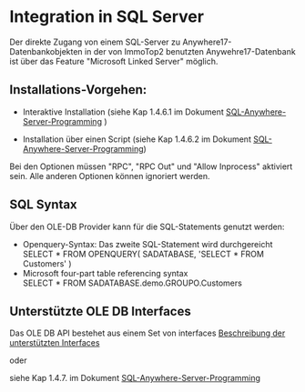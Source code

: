 # Integration in SQL Server

Der direkte Zugang von einem SQL-Server zu Anywhere17-Datenbankobjekten in der von ImmoTop2 benutzten Anywehre17-Datenbank ist über das Feature "Microsoft Linked Server" möglich.


## Installations-Vorgehen:
- Interaktive Installation 
  (siehe Kap 1.4.6.1  im Dokument [SQL-Anywhere-Server-Programming](https://help.sap.com/doc/9457f880abbe4bc8bebc18109daae0ca/17.0/en-US/SQL-Anywhere-Server-Programming-en.pdf) )

- Installation über einen Script
  (siehe Kap 1.4.6.2 im Dokument [SQL-Anywhere-Server-Programming](https://help.sap.com/doc/9457f880abbe4bc8bebc18109daae0ca/17.0/en-US/SQL-Anywhere-Server-Programming-en.pdf))

Bei den Optionen müssen "RPC", "RPC Out"  und "Allow Inprocess" aktiviert sein.
Alle anderen Optionen können ignoriert werden.

## SQL Syntax
Über den OLE-DB Provider kann für die SQL-Statements genutzt werden:
- Openquery-Syntax: Das zweite SQL-Statement wird durchgereicht<br>
  SELECT * FROM OPENQUERY( SADATABASE, 'SELECT * FROM Customers' )
- Microsoft four-part table referencing syntax<br>
  SELECT * FROM SADATABASE.demo.GROUPO.Customers

## Unterstützte OLE DB Interfaces
Das OLE DB API bestehet aus einem Set von interfaces 
[Beschreibung der unterstützten Interfaces](https://help.sap.com/docs/SAP_SQL_Anywhere/98ad9ec940e2465695685d98e308dff5/3bd9bd526c5f1014b15da1ec5a67c8c9.html?locale=en-US&version=17.0&q=linked%20server)

oder

siehe Kap 1.4.7. im Dokument [SQL-Anywhere-Server-Programming](https://help.sap.com/doc/9457f880abbe4bc8bebc18109daae0ca/17.0/en-US/SQL-Anywhere-Server-Programming-en.pdf)